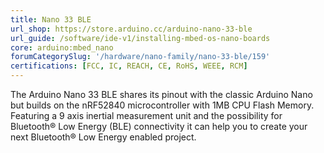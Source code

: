 ```yaml
---
title: Nano 33 BLE
url_shop: https://store.arduino.cc/arduino-nano-33-ble
url_guide: /software/ide-v1/installing-mbed-os-nano-boards
core: arduino:mbed_nano
forumCategorySlug: '/hardware/nano-family/nano-33-ble/159'
certifications: [FCC, IC, REACH, CE, RoHS, WEEE, RCM]
---
```


The Arduino Nano 33 BLE shares its pinout with the classic Arduino Nano but builds on the nRF52840 microcontroller with 1MB CPU Flash Memory. Featuring a 9 axis inertial measurement unit and the possibility for Bluetooth® Low Energy (BLE) connectivity it can help you to create your next Bluetooth® Low Energy enabled project.
